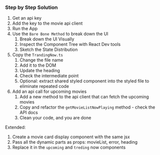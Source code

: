 

### Step by Step Solution

1. Get an api key
2. Add the key to the movie api client
3. Run the App
4. Use the `Bare Bone Method` to break down the UI
   1. Break down the UI Visually
   2. Inspect the Component Tree with React Dev tools
   3. Sketch the State Distribution
5. Copy the `TrandingNow.ts`
   1. Change the file name
   2. Add it to the DOM
   3. Update the heading
   4. Check the intermediate point
   5. Optional: extract shared styled component into the styled file to eliminate repeated code
6. Add an api call for upcoming movies
   1. Add a new method to the api client that can fetch the upcoming movies
   2. Copy and refactor the `getMovieListNowPlaying` method - check the API docs
   3. Clean your code, and you are done

Extended:
1. Create a movie card display component with the same jsx
2. Pass all the dynamic parts as props: movieList, error, heading
3. Replace it in the `upcoming` and `treding` now components